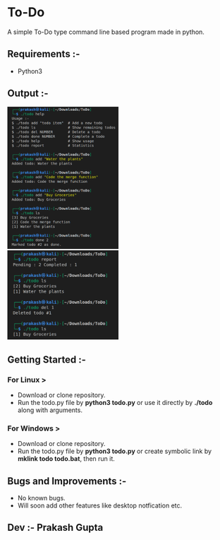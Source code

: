 # To-Do
A simple To-Do type command line based program made in python.


## Requirements :- 

- Python3


 ## Output :- 
   
   <img src="Output/Output-1.png" alt="Output-1" width="50%" height="50%" >
   <img src="Output/Output-2.png" alt="Output-2" width="50%" height="50%" >
   
   
## Getting Started :-

### For Linux >

- Download or clone repository.
- Run the todo.py file by **python3 todo.py** or use it directly by **./todo** along with arguments.

### For Windows >

- Download or clone repository.
- Run the todo.py file by **python3 todo.py** or create symbolic link by **mklink todo todo.bat**, then run it.


## Bugs and Improvements :-

- No known bugs.
- Will soon add other features like desktop notfication etc.


## Dev :- Prakash Gupta
